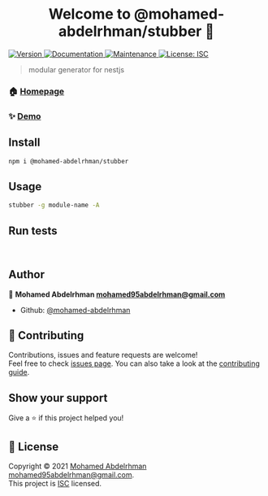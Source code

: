 <h1 align="center">Welcome to @mohamed-abdelrhman/stubber 👋</h1>
<p>
  <a href="https://www.npmjs.com/package/@mohamed-abdelrhman/stubber" target="_blank">
    <img alt="Version" src="https://img.shields.io/npm/v/@mohamed-abdelrhman/stubber.svg">
  </a>
  <a href="https://github.com/mohamed-abdelrhman/stubber#readme" target="_blank">
    <img alt="Documentation" src="https://img.shields.io/badge/documentation-yes-brightgreen.svg" />
  </a>
  <a href="https://github.com/mohamed-abdelrhman/stubber/graphs/commit-activity" target="_blank">
    <img alt="Maintenance" src="https://img.shields.io/badge/Maintained%3F-yes-green.svg" />
  </a>
  <a href="https://github.com/mohamed-abdelrhman/stubber/blob/master/LICENSE" target="_blank">
    <img alt="License: ISC" src="https://img.shields.io/github/license/mohamed-abdelrhman/@mohamed-abdelrhman/stubber" />
  </a>
</p>

> modular generator for nestjs

### 🏠 [Homepage](https://github.com/mohamed-abdelrhman/stubber)

### ✨ [Demo](https://github.com/mohamed-abdelrhman/stubber)

## Install

```sh
npm i @mohamed-abdelrhman/stubber
```

## Usage

```sh
stubber -g module-name -A
```

## Run tests

```sh
 
```

## Author

👤 **Mohamed Abdelrhman <mohamed95abdelrhman@gmail.com>**

* Github: [@mohamed-abdelrhman](https://github.com/mohamed-abdelrhman)

## 🤝 Contributing

Contributions, issues and feature requests are welcome!<br />Feel free to check [issues page](https://github.com/mohamed-abdelrhman/stubber/issues). You can also take a look at the [contributing guide](https://github.com/mohamed-abdelrhman/stubber/blob/master/CONTRIBUTING.md).

## Show your support

Give a ⭐️ if this project helped you!

## 📝 License

Copyright © 2021 [Mohamed Abdelrhman <mohamed95abdelrhman@gmail.com>](https://github.com/mohamed-abdelrhman).<br />
This project is [ISC](https://github.com/mohamed-abdelrhman/stubber/blob/master/LICENSE) licensed.

